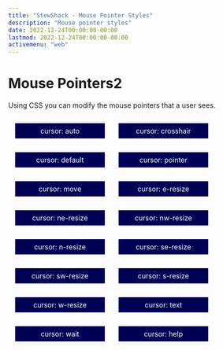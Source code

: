 ```yaml
---
title: "StewShack - Mouse Pointer Styles"
description: "Mouse pointer styles"
date: 2022-12-24T00:00:00-00:00
lastmod: 2022-12-24T00:00:00-00:00
activemenu: "web"
---
```


# Mouse Pointers2

Using CSS you can modify the mouse pointers that a user sees.

<div style="display block; clear: both;">

<div style="cursor: auto; background-color: #005; color: #FFF; float: left; margin: 1em; padding: 0.5em; text-align: center; width: 12em;">cursor: auto</div>

<div style="cursor: crosshair; background-color: #005; color: #FFF; float: left; margin: 1em; padding: 0.5em; text-align: center; width: 12em;">cursor: crosshair</div>

<div style="cursor: default; background-color: #005; color: #FFF; float: left; margin: 1em; padding: 0.5em; text-align: center; width: 12em;">cursor: default</div>

<div style="cursor: pointer; background-color: #005; color: #FFF; float: left; margin: 1em; padding: 0.5em; text-align: center; width: 12em;">cursor: pointer</div>

<div style="cursor: move; background-color: #005; color: #FFF; float: left; margin: 1em; padding: 0.5em; text-align: center; width: 12em;">cursor: move</div>

<div style="cursor: e-resize; background-color: #005; color: #FFF; float: left; margin: 1em; padding: 0.5em; text-align: center; width: 12em;">cursor: e-resize</div>

<div style="cursor: ne-resize; background-color: #005; color: #FFF; float: left; margin: 1em; padding: 0.5em; text-align: center; width: 12em;">cursor: ne-resize</div>

<div style="cursor: nw-resize; background-color: #005; color: #FFF; float: left; margin: 1em; padding: 0.5em; text-align: center; width: 12em;">cursor: nw-resize</div>

<div style="cursor: n-resize; background-color: #005; color: #FFF; float: left; margin: 1em; padding: 0.5em; text-align: center; width: 12em;">cursor: n-resize</div>

<div style="cursor: se-resize; background-color: #005; color: #FFF; float: left; margin: 1em; padding: 0.5em; text-align: center; width: 12em;">cursor: se-resize</div>

<div style="cursor: sw-resize; background-color: #005; color: #FFF; float: left; margin: 1em; padding: 0.5em; text-align: center; width: 12em;">cursor: sw-resize</div>

<div style="cursor: s-resize; background-color: #005; color: #FFF; float: left; margin: 1em; padding: 0.5em; text-align: center; width: 12em;">cursor: s-resize</div>

<div style="cursor: w-resize; background-color: #005; color: #FFF; float: left; margin: 1em; padding: 0.5em; text-align: center; width: 12em;">cursor: w-resize</div>

<div style="cursor: text; background-color: #005; color: #FFF; float: left; margin: 1em; padding: 0.5em; text-align: center; width: 12em;">cursor: text</div>

<div style="cursor: wait; background-color: #005; color: #FFF; float: left; margin: 1em; padding: 0.5em; text-align: center; width: 12em;">cursor: wait</div>

<div style="cursor: help; background-color: #005; color: #FFF; float: left; margin: 1em; padding: 0.5em; text-align: center; width: 12em;">cursor: help</div>

</div>
